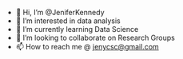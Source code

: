 - 👋 Hi, I’m @JeniferKennedy
- 👀 I’m interested in data analysis 
- 🌱 I’m currently learning Data Science
- 💞️ I’m looking to collaborate on Research Groups
- 📫 How to reach me @ jenycsc@gmail.com

<!---
JeniferKennedy/JeniferKennedy is a ✨ special ✨ repository because its `README.md` (this file) appears on your GitHub profile.
You can click the Preview link to take a look at your changes.
--->
